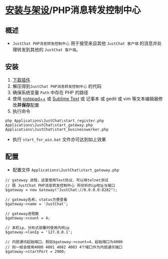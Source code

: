 # [安装与架设](../)/PHP消息转发控制中心
## 概述
- `JustChat PHP消息转发控制中心` 用于接受来自其他 `JustChat 客户端` 的消息并处理转发到其他的 `JustChat 客户端`。

## 安装
1. [下载插件](https://github.com/ExerciseBook/JustChat/releases/)
1. 解压得到`JustChat PHP消息转发控制中心` 的代码
1. 确保系统变量 `Path` 中存在 PHP 的路径
1. 使用 [notepad++](https://notepad-plus-plus.org/) 或 [Sublime Text](http://www.sublimetext.com/) 或 记事本 或 gedit 或 vim 等文本编辑器修改**并保存**配置
1. 执行命令  
```
php Applications\JustChat\start_register.php Applications\JustChat\start_gateway.php Applications\JustChat\start_businessworker.php
```
- 执行 `start_for_win.bat` 文件亦可达到如上效果
	
## 配置
- 配置文件 `Applications\JustChat\start_gateway.php`  
```
// gateway 进程，这里使用Text协议，可以用telnet测试
// 既 JustChat PHP消息转发控制中心 所侦听的ip地址与端口
$gateway = new Gateway("JustChat://0.0.0.0:8282");

// gateway名称，status方便查看
$gateway->name = 'JustChat';

// gateway进程数
$gateway->count = 4;

// 本机ip，分布式部署时使用内网ip
$gateway->lanIp = '127.0.0.1';

// 内部通讯起始端口，假如$gateway->count=4，起始端口为4000
// 则一般会使用4000 4001 4002 4003 4个端口作为内部通讯端口 
$gateway->startPort = 2900;
```